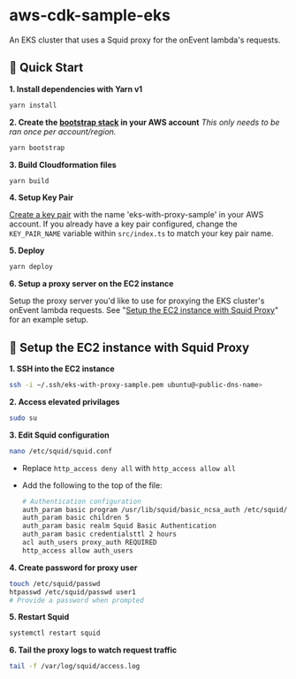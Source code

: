 # aws-cdk-sample-eks

An EKS cluster that uses a Squid proxy for the onEvent lambda's requests.

## :rocket: Quick Start

**1. Install dependencies with Yarn v1**

```sh
yarn install
```

**2. Create the [bootstrap stack](https://docs.aws.amazon.com/cdk/latest/guide/bootstrapping.html) in your AWS account**
_This only needs to be ran once per account/region._

```sh
yarn bootstrap
```

**3. Build Cloudformation files**

```sh
yarn build
```

**4. Setup Key Pair**

[Create a key pair](https://docs.aws.amazon.com/AWSEC2/latest/UserGuide/ec2-key-pairs.html#having-ec2-create-your-key-pair) with the name 'eks-with-proxy-sample' in your AWS account. If you already have a key pair configured, change the `KEY_PAIR_NAME` variable within `src/index.ts` to match your key pair name.

**5. Deploy**

```sh
yarn deploy
```

**6. Setup a proxy server on the EC2 instance**

Setup the proxy server you'd like to use for proxying the EKS cluster's onEvent lambda requests. See "[Setup the EC2 instance with Squid Proxy](#setup-the-ec2-instance-with-squid-proxy)" for an example setup.

## :satellite: Setup the EC2 instance with Squid Proxy

**1. SSH into the EC2 instance**

  ```sh
  ssh -i ~/.ssh/eks-with-proxy-sample.pem ubuntu@<public-dns-name>
  ```

**2. Access elevated privilages**

  ```sh
  sudo su
  ```

**3. Edit Squid configuration**

  ```sh
  nano /etc/squid/squid.conf
  ```

   - Replace `http_access deny all` with `http_access allow all`
   - Add the following to the top of the file:

      ```sh
      # Authentication configuration
      auth_param basic program /usr/lib/squid/basic_ncsa_auth /etc/squid/passwd
      auth_param basic children 5
      auth_param basic realm Squid Basic Authentication
      auth_param basic credentialsttl 2 hours
      acl auth_users proxy_auth REQUIRED
      http_access allow auth_users
      ```

**4. Create password for proxy user**

  ```sh
  touch /etc/squid/passwd
  htpasswd /etc/squid/passwd user1
  # Provide a password when prompted
  ```

**5. Restart Squid**

  ```sh
  systemctl restart squid
  ```

**6. Tail the proxy logs to watch request traffic**

  ```sh
  tail -f /var/log/squid/access.log
  ```

